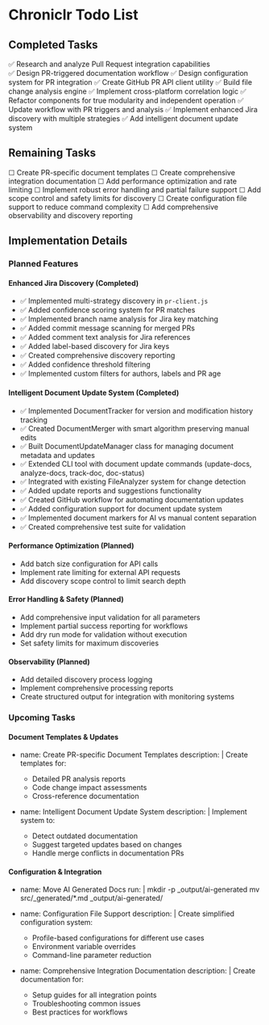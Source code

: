 # Chroniclr Todo List

## Completed Tasks

✅ Research and analyze Pull Request integration capabilities  
✅ Design PR-triggered documentation workflow
✅ Design configuration system for PR integration
✅ Create GitHub PR API client utility
✅ Build file change analysis engine
✅ Implement cross-platform correlation logic
✅ Refactor components for true modularity and independent operation
✅ Update workflow with PR triggers and analysis
✅ Implement enhanced Jira discovery with multiple strategies
✅ Add intelligent document update system

## Remaining Tasks

☐ Create PR-specific document templates
☐ Create comprehensive integration documentation
☐ Add performance optimization and rate limiting
☐ Implement robust error handling and partial failure support
☐ Add scope control and safety limits for discovery
☐ Create configuration file support to reduce command complexity
☐ Add comprehensive observability and discovery reporting

## Implementation Details

### Planned Features

#### Enhanced Jira Discovery (Completed)

- ✅ Implemented multi-strategy discovery in `pr-client.js`
- ✅ Added confidence scoring system for PR matches
- ✅ Implemented branch name analysis for Jira key matching
- ✅ Added commit message scanning for merged PRs
- ✅ Added comment text analysis for Jira references
- ✅ Added label-based discovery for Jira keys
- ✅ Created comprehensive discovery reporting
- ✅ Added confidence threshold filtering
- ✅ Implemented custom filters for authors, labels and PR age

#### Intelligent Document Update System (Completed)

- ✅ Implemented DocumentTracker for version and modification history tracking
- ✅ Created DocumentMerger with smart algorithm preserving manual edits  
- ✅ Built DocumentUpdateManager class for managing document metadata and updates
- ✅ Extended CLI tool with document update commands (update-docs, analyze-docs, track-doc, doc-status)
- ✅ Integrated with existing FileAnalyzer system for change detection
- ✅ Added update reports and suggestions functionality
- ✅ Created GitHub workflow for automating documentation updates
- ✅ Added configuration support for document update system
- ✅ Implemented document markers for AI vs manual content separation
- ✅ Created comprehensive test suite for validation

#### Performance Optimization (Planned)

- Add batch size configuration for API calls
- Implement rate limiting for external API requests
- Add discovery scope control to limit search depth

#### Error Handling & Safety (Planned)

- Add comprehensive input validation for all parameters
- Implement partial success reporting for workflows
- Add dry run mode for validation without execution
- Set safety limits for maximum discoveries

#### Observability (Planned)

- Add detailed discovery process logging
- Implement comprehensive processing reports
- Create structured output for integration with monitoring systems

### Upcoming Tasks

#### Document Templates & Updates

- name: Create PR-specific Document Templates
  description: |
  Create templates for:

  - Detailed PR analysis reports
  - Code change impact assessments
  - Cross-reference documentation

- name: Intelligent Document Update System
  description: |
  Implement system to:
  - Detect outdated documentation
  - Suggest targeted updates based on changes
  - Handle merge conflicts in documentation PRs

#### Configuration & Integration

- name: Move AI Generated Docs
  run: |
  mkdir -p \_output/ai-generated
  mv src/\_generated/\*.md \_output/ai-generated/

- name: Configuration File Support
  description: |
  Create simplified configuration system:

  - Profile-based configurations for different use cases
  - Environment variable overrides
  - Command-line parameter reduction

- name: Comprehensive Integration Documentation
  description: |
  Create documentation for:
  - Setup guides for all integration points
  - Troubleshooting common issues
  - Best practices for workflows

